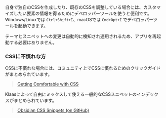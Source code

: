 自身で独自のCSSを作成したり、既存のCSSを調整している場合には、カスタマイズしたい要素の情報を得るためにデベロッパーツールを使うと便利です。Windows/Linuxでは `Ctrl+Shift+I`、macOSでは `Cmd+Opt+I` でデベロッパーツールを起動できます。

テーマとスニペットへの変更は自動的に検知され適用されるため、アプリを再起動する必要はありません。

### CSSに不慣れな方

CSSに不慣れな場合には、コミュニティ上でCSSに慣れるためのクリックガイドがまとめられています。

> [Getting Comfortable with CSS](https://forum.obsidian.md/t/getting-comfortable-with-obsidian-css/133)

Klaasによって自由にミックスして使える一般的なCSSスニペットのインデックスがまとめられています。

> [Obsidian CSS Snippets (on GitHub)](https://github.com/Dmitriy-Shulha/obsidian-css-snippets/tree/master/Snippets)